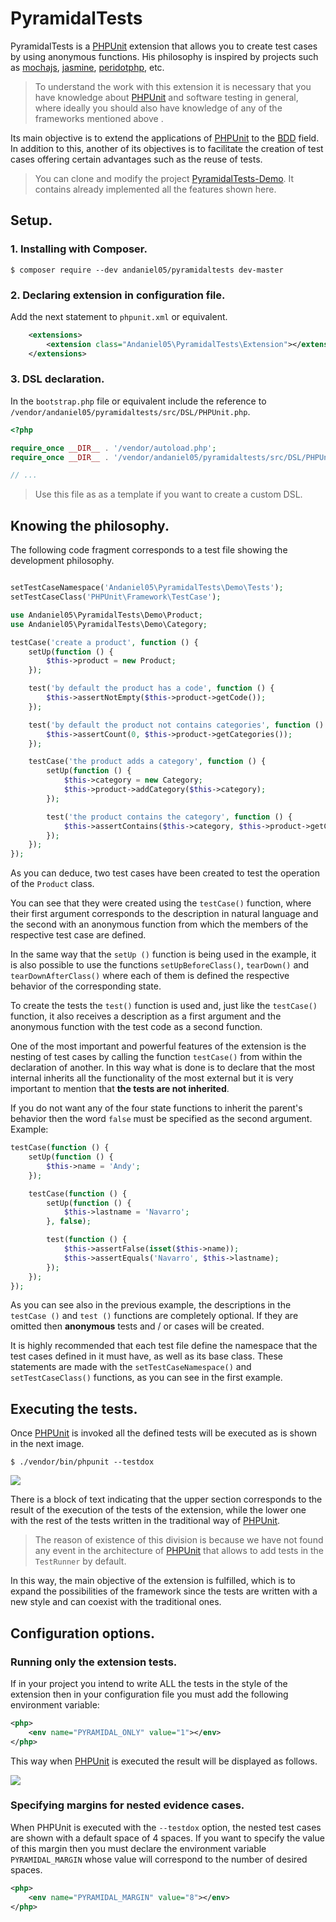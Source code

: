 # PyramidalTests

PyramidalTests is a [PHPUnit](https://phpunit.de/) extension that allows you to create test cases by using anonymous functions. His philosophy is inspired by projects such as [mochajs][1], [jasmine][2], [peridotphp][3], etc.

[1]: https://mochajs.org/
[2]: https://jasmine.github.io/
[3]: http://peridot-php.github.io/

>To understand the work with this extension it is necessary that you have knowledge about [PHPUnit](https://phpunit.de/) and software testing in general, where ideally you should also have knowledge of any of the frameworks mentioned above .

Its main objective is to extend the applications of [PHPUnit](https://phpunit.de/) to the [BDD](https://en.wikipedia.org/wiki/Behavior-driven_development) field. In addition to this, another of its objectives is to facilitate the creation of test cases offering certain advantages such as the reuse of tests.

>You can clone and modify the project [PyramidalTests-Demo](https://github.com/andaniel05/PyramidalTests-Demo). It contains already implemented all the features shown here.

## Setup.

### 1. Installing with Composer.

    $ composer require --dev andaniel05/pyramidaltests dev-master

### 2. Declaring extension in configuration file.

Add the next statement to `phpunit.xml` or equivalent.

```xml
    <extensions>
        <extension class="Andaniel05\PyramidalTests\Extension"></extension>
    </extensions>
```

### 3. DSL declaration.

In the `bootstrap.php` file or equivalent include the reference to `/vendor/andaniel05/pyramidaltests/src/DSL/PHPUnit.php`.

```php
<?php

require_once __DIR__ . '/vendor/autoload.php';
require_once __DIR__ . '/vendor/andaniel05/pyramidaltests/src/DSL/PHPUnit.php'; // DSL

// ...
```

>Use this file as as a template if you want to create a custom DSL.

## Knowing the philosophy.

The following code fragment corresponds to a test file showing the development philosophy.

```php

setTestCaseNamespace('Andaniel05\PyramidalTests\Demo\Tests');
setTestCaseClass('PHPUnit\Framework\TestCase');

use Andaniel05\PyramidalTests\Demo\Product;
use Andaniel05\PyramidalTests\Demo\Category;

testCase('create a product', function () {
    setUp(function () {
        $this->product = new Product;
    });

    test('by default the product has a code', function () {
        $this->assertNotEmpty($this->product->getCode());
    });

    test('by default the product not contains categories', function () {
        $this->assertCount(0, $this->product->getCategories());
    });

    testCase('the product adds a category', function () {
        setUp(function () {
            $this->category = new Category;
            $this->product->addCategory($this->category);
        });

        test('the product contains the category', function () {
            $this->assertContains($this->category, $this->product->getCategories());
        });
    });
});
```

As you can deduce, two test cases have been created to test the operation of the `Product` class.

You can see that they were created using the `testCase()` function, where their first argument corresponds to the description in natural language and the second with an anonymous function from which the members of the respective test case are defined.

In the same way that the `setUp ()` function is being used in the example, it is also possible to use the functions `setUpBeforeClass()`, `tearDown()` and `tearDownAfterClass()` where each of them is defined the respective behavior of the corresponding state.

To create the tests the `test()` function is used and, just like the `testCase()` function, it also receives a description as a first argument and the anonymous function with the test code as a second function.

One of the most important and powerful features of the extension is the nesting of test cases by calling the function `testCase()` from within the declaration of another. In this way what is done is to declare that the most internal inherits all the functionality of the most external but it is very important to mention that **the tests are not inherited**.

If you do not want any of the four state functions to inherit the parent's behavior then the word `false` must be specified as the second argument. Example:

```php
testCase(function () {
    setUp(function () {
        $this->name = 'Andy';
    });

    testCase(function () {
        setUp(function () {
            $this->lastname = 'Navarro';
        }, false);

        test(function () {
            $this->assertFalse(isset($this->name));
            $this->assertEquals('Navarro', $this->lastname);
        });
    });
});
```

As you can see also in the previous example, the descriptions in the `testCase ()` and `test ()` functions are completely optional. If they are omitted then **anonymous** tests and / or cases will be created.

It is highly recommended that each test file define the namespace that the test cases defined in it must have, as well as its base class. These statements are made with the `setTestCaseNamespace()` and `setTestCaseClass()` functions, as you can see in the first example.

## Executing the tests.

Once [PHPUnit](https://phpunit.de/) is invoked all the defined tests will be executed as is shown in the next image.

    $ ./vendor/bin/phpunit --testdox

![](img/full_results.png)

There is a block of text indicating that the upper section corresponds to the result of the execution of the tests of the extension, while the lower one with the rest of the tests written in the traditional way of [PHPUnit](https://phpunit.de/).

>The reason of existence of this division is because we have not found any event in the architecture of [PHPUnit](https://phpunit.de/) that allows to add tests in the `TestRunner` by default.

In this way, the main objective of the extension is fulfilled, which is to expand the possibilities of the framework since the tests are written with a new style and can coexist with the traditional ones.

## Configuration options.

### Running only the extension tests.

If in your project you intend to write ALL the tests in the style of the extension then in your configuration file you must add the following environment variable:

```xml
<php>
    <env name="PYRAMIDAL_ONLY" value="1"></env>
</php>
```

This way when [PHPUnit](https://phpunit.de/) is executed the result will be displayed as follows.

![](img/results.png)

### Specifying margins for nested evidence cases.

When PHPUnit is executed with the `--testdox` option, the nested test cases are shown with a default space of 4 spaces. If you want to specify the value of this margin then you must declare the environment variable `PYRAMIDAL_MARGIN` whose value will correspond to the number of desired spaces.

```xml
<php>
    <env name="PYRAMIDAL_MARGIN" value="8"></env>
</php>
```
